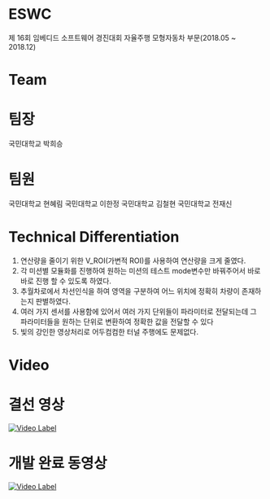 # ESWC

제 16회 임베디드 소프트웨어 경진대회 자율주행 모형자동차 부문(2018.05 ~ 2018.12)

# Team
팀장
=======
국민대학교 박희승

팀원
=======
국민대학교 현혜림
국민대학교 이한정
국민대학교 김철현
국민대학교 전재신       

# Technical Differentiation
1) 연산량을 줄이기 위한 V_ROI(가변적 ROI)를 사용하여 연산량을 크게 줄였다.
2) 각 미션별 모듈화를 진행하여 원하는 미션의 테스트 mode변수만 바꿔주어서 바로바로 진행 할 수 있도록 하였다.
3) 추월차로에서 차선인식을 하여 영역을 구분하여 어느 위치에 정확히 차량이 존재하는지 판별하였다.
4) 여러 가지 센서를 사용함에 있어서 여러 가지 단위들이 파라미터로 전달되는데 그 파라미터들을 원하는 단위로 변환하여 정확한 값을 전달할 수 있다
5) 빛의 강인한 영상처리로 어두컴컴한 터널 주행에도 문제없다. 

# Video
결선 영상
=======
[![Video Label](http://img.youtube.com/vi/e8Y6xgQtQc0/0.jpg)](https://youtu.be/e8Y6xgQtQc0) 

개발 완료 동영상
=======
[![Video Label](http://img.youtube.com/vi/PJnkA-6Amxw/0.jpg)](https://www.youtube.com/watch?v=PJnkA-6Amxw) 

